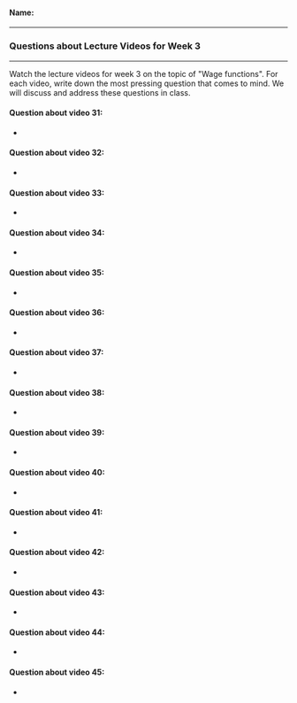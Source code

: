 #### Name:

---

### Questions about Lecture Videos for Week 3

---

Watch the lecture videos for week 3 on the topic of "Wage functions". For each video, write down the most pressing question that comes to mind. We will discuss and address these questions in class.

#### Question about video 31:

+ 

#### Question about video 32:

+ 

#### Question about video 33:

+

#### Question about video 34:

+ 

#### Question about video 35:

+ 

#### Question about video 36:

+ 

#### Question about video 37:

+ 

#### Question about video 38:

+ 

#### Question about video 39:

+ 

#### Question about video 40:

+ 

#### Question about video 41:

+ 

#### Question about video 42:

+ 

#### Question about video 43:

+ 

#### Question about video 44:

+ 

#### Question about video 45:

+ 


